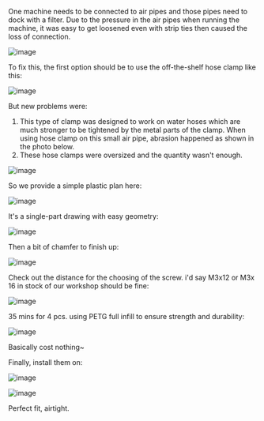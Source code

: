 

One machine needs to be connected to air pipes and those pipes need to dock with a filter. Due to the pressure in the air pipes when running the machine, it was easy to get loosened even with strip ties then caused the loss of connection. 

![image](https://github.com/treesess/STEAMRELAY/assets/20311124/95633251-3a24-4578-bb8a-a86fa6d9c371)

To fix this, the first option should be to use the off-the-shelf hose clamp like this:

![image](https://github.com/treesess/STEAMRELAY/assets/20311124/b32d3d93-17ff-424d-82bf-2b3b993e2933)

But new problems were: 

1) This type of clamp was designed to work on water hoses which are much stronger to be tightened by the metal parts of the clamp. When using hose clamp on this small air pipe, abrasion happened as shown in the photo below.
2) These hose clamps were oversized and the quantity wasn't enough.

![image](https://github.com/treesess/STEAMRELAY/assets/20311124/5c628eb7-ed37-4f73-a5f8-1d5d8faf9e62)

So we provide a simple plastic plan here:

![image](https://github.com/treesess/STEAMRELAY/assets/20311124/061828b8-373d-40c2-b9f1-0ae494d1721c)

It's a single-part drawing with easy geometry: 

![image](https://github.com/treesess/STEAMRELAY/assets/20311124/08c442f2-ca41-4a4f-b151-4d5309dcb26a)

Then a bit of chamfer to finish up:

![image](https://github.com/treesess/STEAMRELAY/assets/20311124/f670be5b-fd76-4322-b2dd-436a918113ee)

Check out the distance for the choosing of the screw. i'd say M3x12 or M3x 16 in stock of our workshop should be fine:

![image](https://github.com/treesess/STEAMRELAY/assets/20311124/7ce34bbf-7dab-47b2-a4f9-082b9dbb216d)

35 mins for 4 pcs. using PETG full infill to ensure strength and durability:

![image](https://github.com/treesess/STEAMRELAY/assets/20311124/2d682aff-3239-4a09-a142-93b69fed8d2e)

Basically cost nothing~

Finally, install them on: 

![image](https://github.com/treesess/STEAMRELAY/assets/20311124/ef10d0cb-b4a7-4cf4-9c5e-57a69e87a751)

![image](https://github.com/treesess/STEAMRELAY/assets/20311124/7b50877c-39c4-4de0-9b3b-87a8e9445ef8)

Perfect fit, airtight. 
